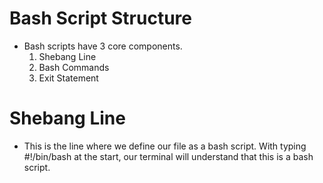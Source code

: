 # Bash Script Structure
 * Bash scripts have 3 core components.
   1. Shebang Line
   2. Bash Commands
   3. Exit Statement

# Shebang Line
 * This is the line where we define our file as a bash script. With typing #!/bin/bash at the start, our terminal will understand that this is a bash script.